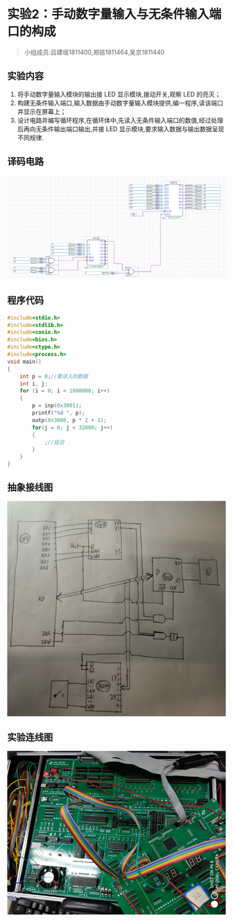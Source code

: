 # 实验2：手动数字量输入与无条件输入端口的构成

> 小组成员:吕建瑶1811400,郑佶1811464,吴京1811440

## 实验内容

1. 将手动数字量输入模块的输出接 LED 显示模块,拨动开关,观察 LED 的亮灭；
2. 构建无条件输入端口,输入数据由手动数字量输入模块提供,编一程序,读该端口并显示在屏幕上；
3. 设计电路并编写循环程序,在循环体中,先读入无条件输入端口的数值,经过处理后再向无条件输出端口输出,并接 LED 显示模块,要求输入数据与输出数据呈现不同规律.

## 译码电路

![](img/lab2_decode.png)

## 程序代码

```c
#include<stdio.h>
#include<stdlib.h>
#include<conio.h>
#include<bios.h>
#include<ctype.h>
#include<process.h>
void main()
{
	int p = 0;//要读入的数据
	int i, j;
	for (i = 0; i < 1000000; i++)
	{
		p = inp(0x3001);
		printf("%d ", p);
		outp(0x3000, p * 2 + 1);
		for(j = 0; j < 32000; j++)
		{
			;//延迟
		}
	}
}
```

## 抽象接线图

![](img/lab2_diagram.jpg)

## 实验连线图

![](img/lab2_result.png)
